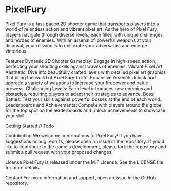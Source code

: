 # PixelFury
Pixel Fury is a fast-paced 2D shooter game that transports players into a world of relentless action and vibrant pixel art. As the hero of Pixel Fury, players navigate through diverse levels, each filled with unique challenges and hordes of enemies. With an arsenal of powerful weapons at your disposal, your mission is to obliterate your adversaries and emerge victorious.

Features
Dynamic 2D Shooter Gameplay: Engage in high-speed action, perfecting your shooting skills against waves of enemies.
Vibrant Pixel Art Aesthetic: Dive into beautifully crafted levels with detailed pixel art graphics that bring the world of Pixel Fury to life.
Expansive Arsenal: Unlock and upgrade a variety of weapons to increase your firepower and battle prowess.
Challenging Levels: Each level introduces new enemies and obstacles, requiring players to adapt their strategies to advance.
Boss Battles: Test your skills against powerful bosses at the end of each world.
Leaderboards and Achievements: Compete with players around the globe for the top spot on the leaderboards and unlock achievements to showcase your skill.

Getting Started
// Todo

Contributing
We welcome contributions to Pixel Fury! If you have suggestions or bug reports, please open an issue in the repository. If you'd like to contribute to the game's development, please fork the repository and submit a pull request with your proposed changes.

License
Pixel Fury is released under the MIT License. See the LICENSE file for more details.

Contact
For more information and support, open an issue in the GitHub repository.
